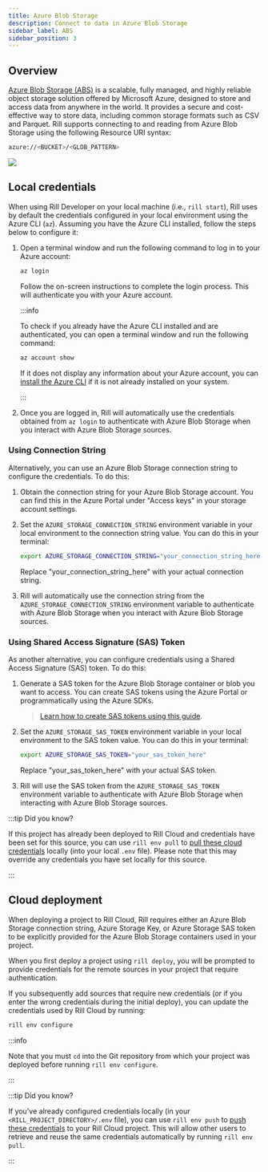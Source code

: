 ```yaml
---
title: Azure Blob Storage
description: Connect to data in Azure Blob Storage
sidebar_label: ABS
sidebar_position: 3
---
```


<!-- WARNING: There are links to this page in source code. If you move it, find and replace the links and consider adding a redirect in docusaurus.config.js. -->

## Overview
[Azure Blob Storage (ABS)](https://learn.microsoft.com/en-us/azure/storage/blobs/storage-blobs-introduction) is a scalable, fully managed, and highly reliable object storage solution offered by Microsoft Azure, designed to store and access data from anywhere in the world. It provides a secure and cost-effective way to store data, including common storage formats such as CSV and Parquet. Rill supports connecting to and reading from Azure Blob Storage using the following Resource URI syntax:

```bash
azure://<BUCKET>/<GLOB_PATTERN>
```

<img src='/img/reference/connectors/azure/abs.png' class='centered' />
<br />

## Local credentials

When using Rill Developer on your local machine (i.e., `rill start`), Rill uses by default the credentials configured in your local environment using the Azure CLI (`az`). Assuming you have the Azure CLI installed, follow the steps below to configure it:

1. Open a terminal window and run the following command to log in to your Azure account:

    ```bash
    az login
    ```

    Follow the on-screen instructions to complete the login process. This will authenticate you with your Azure account.

    :::info

    To check if you already have the Azure CLI installed and are authenticated, you can open a terminal window and run the following command:

    ```bash
    az account show
    ```

    If it does not display any information about your Azure account, you can [install the Azure CLI](https://learn.microsoft.com/en-us/cli/azure/install-azure-cli) if it is not already installed on your system.

    :::

2. Once you are logged in, Rill will automatically use the credentials obtained from `az login` to authenticate with Azure Blob Storage when you interact with Azure Blob Storage sources.

### Using Connection String

Alternatively, you can use an Azure Blob Storage connection string to configure the credentials. To do this:

1. Obtain the connection string for your Azure Blob Storage account. You can find this in the Azure Portal under "Access keys" in your storage account settings.

2. Set the `AZURE_STORAGE_CONNECTION_STRING` environment variable in your local environment to the connection string value. You can do this in your terminal:

    ```bash
    export AZURE_STORAGE_CONNECTION_STRING="your_connection_string_here"
    ```

    Replace "your_connection_string_here" with your actual connection string.

3. Rill will automatically use the connection string from the `AZURE_STORAGE_CONNECTION_STRING` environment variable to authenticate with Azure Blob Storage when you interact with Azure Blob Storage sources.

### Using Shared Access Signature (SAS) Token

As another alternative, you can configure credentials using a Shared Access Signature (SAS) token. To do this:

1. Generate a SAS token for the Azure Blob Storage container or blob you want to access. You can create SAS tokens using the Azure Portal or programmatically using the Azure SDKs.

    > [Learn how to create SAS tokens using this guide](https://learn.microsoft.com/en-us/azure/ai-services/translator/document-translation/how-to-guides/create-sas-tokens?tabs=Containers).

2. Set the `AZURE_STORAGE_SAS_TOKEN` environment variable in your local environment to the SAS token value. You can do this in your terminal:

    ```bash
    export AZURE_STORAGE_SAS_TOKEN="your_sas_token_here"
    ```

    Replace "your_sas_token_here" with your actual SAS token.

3. Rill will use the SAS token from the `AZURE_STORAGE_SAS_TOKEN` environment variable to authenticate with Azure Blob Storage when interacting with Azure Blob Storage sources.

:::tip Did you know?

If this project has already been deployed to Rill Cloud and credentials have been set for this source, you can use `rill env pull` to [pull these cloud credentials](//connect/credentials/#rill-env-pull) locally (into your local `.env` file). Please note that this may override any credentials you have set locally for this source.

:::

## Cloud deployment

When deploying a project to Rill Cloud, Rill requires either an Azure Blob Storage connection string, Azure Storage Key, or Azure Storage SAS token to be explicitly provided for the Azure Blob Storage containers used in your project.

When you first deploy a project using `rill deploy`, you will be prompted to provide credentials for the remote sources in your project that require authentication.

If you subsequently add sources that require new credentials (or if you enter the wrong credentials during the initial deploy), you can update the credentials used by Rill Cloud by running:

```bash
rill env configure
```

:::info

Note that you must `cd` into the Git repository from which your project was deployed before running `rill env configure`.

:::

:::tip Did you know?

If you've already configured credentials locally (in your `<RILL_PROJECT_DIRECTORY>/.env` file), you can use `rill env push` to [push these credentials](/connect/credentials#rill-env-push) to your Rill Cloud project. This will allow other users to retrieve and reuse the same credentials automatically by running `rill env pull`.

:::
